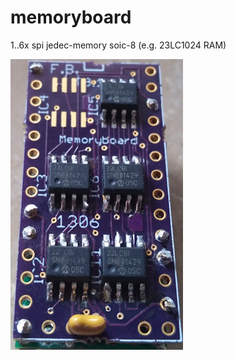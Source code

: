 # memoryboard


1..6x spi jedec-memory soic-8 (e.g. 23LC1024 RAM)

![](https://github.com/FrankBoesing/memoryboard/blob/master/20150705_110330kl.png)
